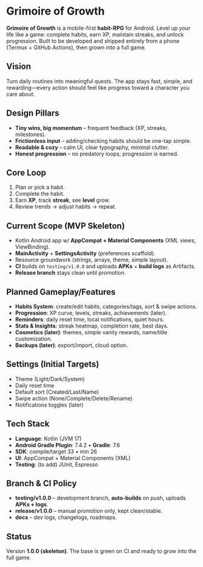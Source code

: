 # Grimoire of Growth

**Grimoire of Growth** is a mobile-first **habit-RPG** for Android. Level up your life like a game: complete habits, earn XP, maintain streaks, and unlock progression. Built to be developed and shipped entirely from a phone (Termux + GitHub Actions), then grown into a full game.

## Vision
Turn daily routines into meaningful quests. The app stays fast, simple, and rewarding—every action should feel like progress toward a character you care about.

## Design Pillars
- **Tiny wins, big momentum** – frequent feedback (XP, streaks, milestones).
- **Frictionless input** – adding/checking habits should be one-tap simple.
- **Readable & cozy** – calm UI, clear typography, minimal clutter.
- **Honest progression** – no predatory loops; progression is earned.

## Core Loop
1. Plan or pick a habit.
2. Complete the habit.
3. Earn **XP**, track **streak**, see **level** grow.
4. Review trends → adjust habits → repeat.

## Current Scope (MVP Skeleton)
- Kotlin Android app w/ **AppCompat + Material Components** (XML views, ViewBinding).
- **MainActivity** + **SettingsActivity** (preferences scaffold).
- Resource groundwork (strings, arrays, theme, simple layout).
- **CI** builds on `testing/v1.0.0` and uploads **APKs** + **build logs** as Artifacts.
- **Release branch** stays clean until promotion.

## Planned Gameplay/Features
- **Habits System**: create/edit habits, categories/tags, sort & swipe actions.
- **Progression**: XP curve, levels, streaks, achievements (later).
- **Reminders**: daily reset time, local notifications, quiet hours.
- **Stats & Insights**: streak heatmap, completion rate, best days.
- **Cosmetics (later)**: themes, simple vanity rewards, name/title customization.
- **Backups (later)**: export/import, cloud option.

## Settings (Initial Targets)
- Theme (Light/Dark/System)  
- Daily reset time  
- Default sort (Created/Last/Name)  
- Swipe action (None/Complete/Delete/Rename)  
- Notifications toggles (later)

## Tech Stack
- **Language**: Kotlin (JVM 17)  
- **Android Gradle Plugin**: 7.4.2 • **Gradle**: 7.6  
- **SDK**: compile/target 33 • min 26  
- **UI**: AppCompat + Material Components (XML)  
- **Testing**: (to add) JUnit, Espresso

## Branch & CI Policy
- **testing/v1.0.0** – development branch, **auto-builds** on push, uploads **APKs + logs**.
- **release/v1.0.0** – manual promotion only, kept clean/stable.
- **docs** – dev logs, changelogs, roadmaps.

## Status
Version **1.0.0 (skeleton)**. The base is green on CI and ready to grow into the full game.
